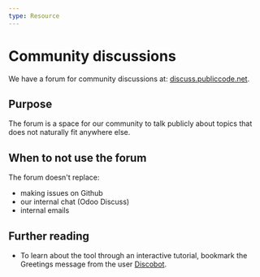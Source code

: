```yaml
---
type: Resource
---
```


# Community discussions

We have a forum for community discussions at: [discuss.publiccode.net](https://discuss.publiccode.net).

## Purpose

The forum is a space for our community to talk publicly about topics that does not naturally fit anywhere else.

## When to not use the forum

The forum doesn't replace:

- making issues on Github
- our internal chat (Odoo Discuss)
- internal emails

## Further reading

- To learn about the tool through an interactive tutorial, bookmark the Greetings message from the user [Discobot](https://discuss.publiccode.net/u/discobot/summary).
